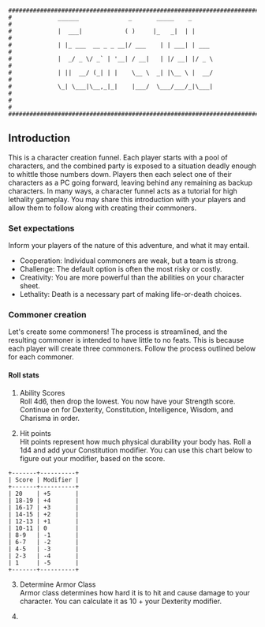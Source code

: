 
```
################################################################################
#             ______              _       _____    _                           #
#             |  ___|            ( )     |_   _|  | |                          #
#             | |_ ___  __ _ _ __|/ ___    | | ___| | ___                      #
#             |  _/ _ \/ _` | '__| / __|   | |/ __| |/ _ \                     #
#             | ||  __/ (_| | |    \__ \  _| |\__ \ |  __/                     #
#             \_| \___|\__,_|_|    |___/  \___/___/_|\___|                     #
#                                                                              #
################################################################################
```

## Introduction
This is a character creation funnel. Each player starts with a pool of
characters, and the combined party is exposed to a situation deadly enough to
whittle those numbers down. Players then each select one of their characters
as a PC going forward, leaving behind any remaining as backup characters. In
many ways, a character funnel acts as a tutorial for high lethality gameplay.
You may share this introduction with your players and allow them to follow along
with creating their commoners.

### Set expectations
Inform your players of the nature of this adventure, and what it may entail.
- Cooperation: Individual commoners are weak, but a team is strong.
- Challenge: The default option is often the most risky or costly.
- Creativity: You are more powerful than the abilities on your character sheet.
- Lethality: Death is a necessary part of making life-or-death choices.

### Commoner creation
Let's create some commoners! The process is streamlined, and the resulting
commoner is intended to have little to no feats. This is because each player
will create three commoners. Follow the process outlined below for each
commoner.

#### Roll stats
1. Ability Scores\
Roll 4d6, then drop the lowest. You now have your Strength score. Continue
on for Dexterity, Constitution, Intelligence, Wisdom, and Charisma in order.

2. Hit points\
Hit points represent how much physical durability your body has.
Roll a 1d4 and add your Constitution modifier. You can use this chart below to
figure out your modifier, based on the score.
```
+-------+----------+
| Score | Modifier |
+-------+----------+
| 20    | +5       |
| 18-19 | +4       |
| 16-17 | +3       |
| 14-15 | +2       |
| 12-13 | +1       |
| 10-11 | 0        |
| 8-9   | -1       |
| 6-7   | -2       |
| 4-5   | -3       |
| 2-3   | -4       |
| 1     | -5       |
+-------+----------+
```
3. Determine Armor Class\
Armor class determines how hard it is to hit and cause damage to your character.
You can calculate it as 10 + your Dexterity modifier.

4. 
